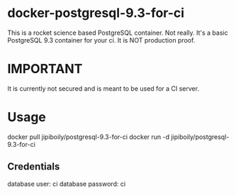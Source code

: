 # docker-postgresql-9.3-for-ci

This is a rocket science based PostgreSQL container. Not really. It's a basic PostgreSQL 9.3 container for your ci. It is NOT production proof.

# IMPORTANT

It is currently not secured and is meant to be used for a CI server.

# Usage

docker pull jipiboily/postgresql-9.3-for-ci
docker run -d jipiboily/postgresql-9.3-for-ci

## Credentials
database user: ci
database password: ci